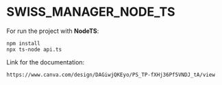 # SWISS_MANAGER_NODE_TS

For run the project with **NodeTS**:

    npm install
    npx ts-node api.ts

Link for the documentation:

    https://www.canva.com/design/DAGiwjQKEyo/PS_TP-fXHj36Pf5VNDJ_tA/view
